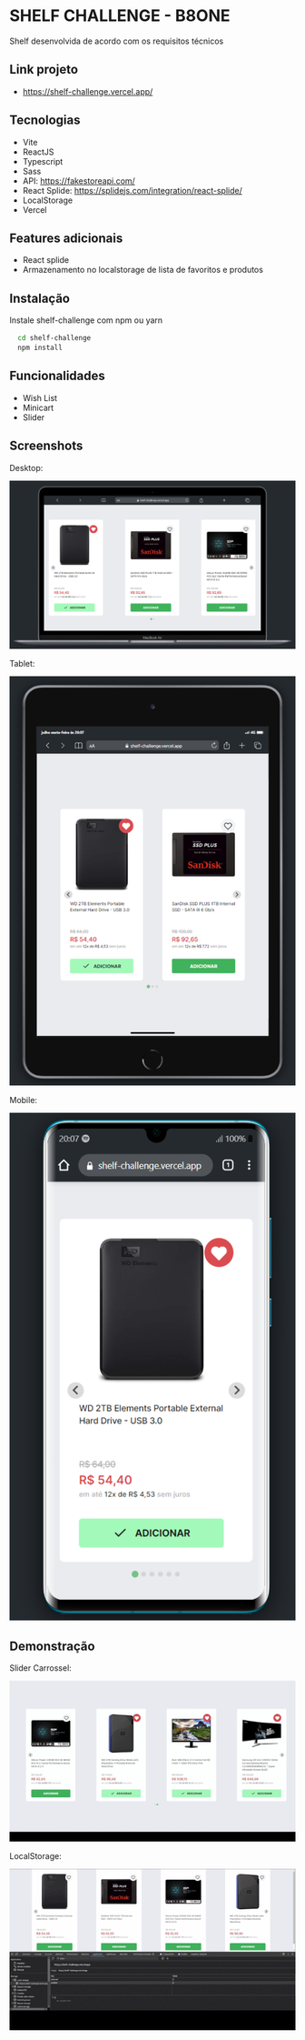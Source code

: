 # SHELF CHALLENGE - B8ONE

Shelf desenvolvida de acordo com os requisitos técnicos

## Link projeto

- https://shelf-challenge.vercel.app/

## Tecnologias

- Vite
- ReactJS
- Typescript
- Sass
- API: https://fakestoreapi.com/
- React Splide: https://splidejs.com/integration/react-splide/
- LocalStorage
- Vercel

## Features adicionais

- React splide
- Armazenamento no localstorage de lista de favoritos e produtos

## Instalação

Instale shelf-challenge com npm ou yarn

```bash
  cd shelf-challenge
  npm install
```

## Funcionalidades

- Wish List
- Minicart
- Slider

## Screenshots

Desktop:

![Desktop](src/assets/tela-1.png)

Tablet:

![Tablet](src/assets/tela-2.png)

Mobile:

![Mobile](src/assets/tela-3.png)

## Demonstração

Slider Carrossel:

![Slider](src/assets/funcionalidade.gif)

LocalStorage:

![LocalStorage](src/assets/localstorage.gif)
